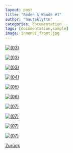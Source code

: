 ```yaml
---
layout: post
title: "Böden & Wände #1"
author: "hautaklyttn"
categories: documentation
tags: [documentation,sample]
image: innen01_front.jpg
---
```


<a href="../assets/img/innen01_front.jpg" data-lightbox="in01" data-title="">![(03)](../assets/img/innen01_front.jpg)</a>

<a href="../assets/img/05_06_2020_(1).jpg" data-lightbox="in01" data-title="">![(03)](../assets/img/05_06_2020_(1).jpg)</a>

<a href="../assets/img/05_06_2020_(2).jpg" data-lightbox="in01" data-title="">![(03)](../assets/img/05_06_2020_(2).jpg)</a>

<a href="../assets/img/05_06_2020_(3).jpg" data-lightbox="in01" data-title="">![(04)](../assets/img/05_06_2020_(3).jpg)</a>

<a href="../assets/img/05_06_2020_(4).jpg" data-lightbox="in01" data-title="">![(05)](../assets/img/05_06_2020_(4).jpg)</a>

<a href="../assets/img/05_06_2020_(5).jpg" data-lightbox="in01" data-title="">![(06)](../assets/img/05_06_2020_(5).jpg)</a>

<a href="../assets/img/05_06_2020_(6).jpg" data-lightbox="in01" data-title="">![(07)](../assets/img/05_06_2020_(6).jpg)</a>

<a href="../assets/img/05_06_2020_(7).jpg" data-lightbox="in01" data-title="">![(07)](../assets/img/05_06_2020_(7).jpg)</a>

<a href="../assets/img/05_06_2020_(8).jpg" data-lightbox="in01" data-title="">![(07)](../assets/img/05_06_2020_(8).jpg)</a>

<a href="../assets/img/05_06_2020_(9).jpg" data-lightbox="in01" data-title="">![(07)](../assets/img/05_06_2020_(9).jpg)</a>

[Zurück](/hausblog)  
